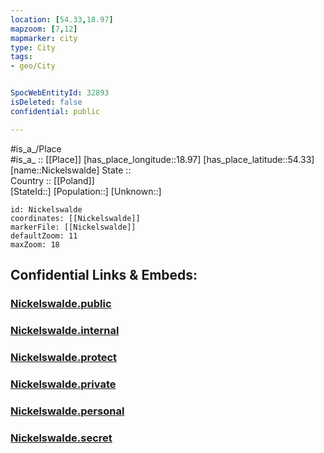 ```yaml
---
location: [54.33,18.97] 
mapzoom: [7,12] 
mapmarker: city 
type: City
tags:
- geo/City


SpocWebEntityId: 32893
isDeleted: false
confidential: public

---
```

#is_a_/Place  
#is_a_ :: [[Place]] 
[has_place_longitude::18.97] 
[has_place_latitude::54.33] 
[name::Nickelswalde] 
State ::  
Country :: [[Poland]]  
[StateId::] 
[Population::] 
[Unknown::] 


```leaflet
id: Nickelswalde
coordinates: [[Nickelswalde]] 
markerFile: [[Nickelswalde]] 
defaultZoom: 11 
maxZoom: 18
```


## Confidential Links & Embeds: 

### [Nickelswalde.public](/_public/\Earth\Continent\Europe\Europe~East\Poland\Provinces~Poland\Pomeranian\CityNickelswalde.public.md) 

### [Nickelswalde.internal](/_internal/\Earth\Continent\Europe\Europe~East\Poland\Provinces~Poland\Pomeranian\CityNickelswalde.internal.md) 

### [Nickelswalde.protect](/_protect/\Earth\Continent\Europe\Europe~East\Poland\Provinces~Poland\Pomeranian\CityNickelswalde.protect.md) 

### [Nickelswalde.private](/_private/\Earth\Continent\Europe\Europe~East\Poland\Provinces~Poland\Pomeranian\CityNickelswalde.private.md) 

### [Nickelswalde.personal](/_personal/\Earth\Continent\Europe\Europe~East\Poland\Provinces~Poland\Pomeranian\CityNickelswalde.personal.md) 

### [Nickelswalde.secret](/_secret/\Earth\Continent\Europe\Europe~East\Poland\Provinces~Poland\Pomeranian\CityNickelswalde.secret.md)

